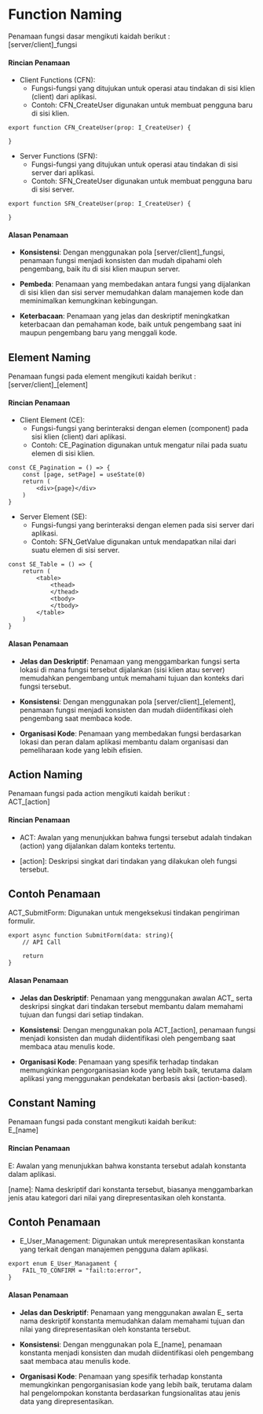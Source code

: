 # Function Naming

Penamaan fungsi dasar mengikuti kaidah berikut :\
[server/client]_fungsi

#### Rincian Penamaan
- Client Functions (CFN):
    - Fungsi-fungsi yang ditujukan untuk operasi atau tindakan di sisi klien (client) dari aplikasi.
    - Contoh: CFN_CreateUser digunakan untuk membuat pengguna baru di sisi klien.

```tsx
export function CFN_CreateUser(prop: I_CreateUser) {

}
```

- Server Functions (SFN): 
    - Fungsi-fungsi yang ditujukan untuk operasi atau tindakan di sisi server dari aplikasi.
    - Contoh: SFN_CreateUser digunakan untuk membuat pengguna baru di sisi server.

```tsx
export function SFN_CreateUser(prop: I_CreateUser) {

}
```

#### Alasan Penamaan
- **Konsistensi**: Dengan menggunakan pola [server/client]_fungsi, penamaan fungsi menjadi konsisten dan mudah dipahami oleh pengembang, baik itu di sisi klien maupun server.

- **Pembeda**: Penamaan yang membedakan antara fungsi yang dijalankan di sisi klien dan sisi server memudahkan dalam manajemen kode dan meminimalkan kemungkinan kebingungan.

- **Keterbacaan**: Penamaan yang jelas dan deskriptif meningkatkan keterbacaan dan pemahaman kode, baik untuk pengembang saat ini maupun pengembang baru yang menggali kode.




## Element Naming

Penamaan fungsi pada element mengikuti kaidah berikut :\
[server/client]_[element]

#### Rincian Penamaan
- Client Element (CE):
    - Fungsi-fungsi yang berinteraksi dengan elemen (component) pada sisi klien (client) dari aplikasi.
    - Contoh: CE_Pagination digunakan untuk mengatur nilai pada suatu elemen di sisi klien.
```tsx
const CE_Pagination = () => {
    const [page, setPage] = useState(0)
    return (
        <div>{page}</div>
    )
}

```
- Server Element (SE):
    - Fungsi-fungsi yang berinteraksi dengan elemen pada sisi server dari aplikasi.
    - Contoh: SFN_GetValue digunakan untuk mendapatkan nilai dari suatu elemen di sisi server.
```tsx
const SE_Table = () => {
    return (
        <table>
            <thead>
            </thead>
            <tbody>
            </tbody>
        </table>
    )
}
```

#### Alasan Penamaan
- **Jelas dan Deskriptif**: Penamaan yang menggambarkan fungsi serta lokasi di mana fungsi tersebut dijalankan (sisi klien atau server) memudahkan pengembang untuk memahami tujuan dan konteks dari fungsi tersebut.

- **Konsistensi**: Dengan menggunakan pola [server/client]_[element], penamaan fungsi menjadi konsisten dan mudah diidentifikasi oleh pengembang saat membaca kode.

- **Organisasi Kode**: Penamaan yang membedakan fungsi berdasarkan lokasi dan peran dalam aplikasi membantu dalam organisasi dan pemeliharaan kode yang lebih efisien.

## Action Naming

Penamaan fungsi pada action mengikuti kaidah berikut :\
ACT_[action]

#### Rincian Penamaan
- ACT: Awalan yang menunjukkan bahwa fungsi tersebut adalah tindakan (action) yang dijalankan dalam konteks tertentu.

- [action]: Deskripsi singkat dari tindakan yang dilakukan oleh fungsi tersebut.

## Contoh Penamaan
ACT_SubmitForm: Digunakan untuk mengeksekusi tindakan pengiriman formulir.
```tsx
export async function SubmitForm(data: string){
    // API Call

    return
}
```

#### Alasan Penamaan
- **Jelas dan Deskriptif**: Penamaan yang menggunakan awalan ACT_ serta deskripsi singkat dari tindakan tersebut membantu dalam memahami tujuan dan fungsi dari setiap tindakan.

- **Konsistensi**: Dengan menggunakan pola ACT_[action], penamaan fungsi menjadi konsisten dan mudah diidentifikasi oleh pengembang saat membaca atau menulis kode.

- **Organisasi Kode**: Penamaan yang spesifik terhadap tindakan memungkinkan pengorganisasian kode yang lebih baik, terutama dalam aplikasi yang menggunakan pendekatan berbasis aksi (action-based).


## Constant Naming
Penamaan fungsi pada constant mengikuti kaidah berikut:\
E_[name]

#### Rincian Penamaan
E: Awalan yang menunjukkan bahwa konstanta tersebut adalah konstanta dalam aplikasi.

[name]: Nama deskriptif dari konstanta tersebut, biasanya menggambarkan jenis atau kategori dari nilai yang direpresentasikan oleh konstanta.

## Contoh Penamaan
- E_User_Management: Digunakan untuk merepresentasikan konstanta yang terkait dengan manajemen pengguna dalam aplikasi.
```tsx
export enum E_User_Managament {
    FAIL_TO_CONFIRM = "fail:to:error",
}
```

#### Alasan Penamaan
- **Jelas dan Deskriptif**: Penamaan yang menggunakan awalan E_ serta nama deskriptif konstanta memudahkan dalam memahami tujuan dan nilai yang direpresentasikan oleh konstanta tersebut.

- **Konsistensi**: Dengan menggunakan pola E_[name], penamaan konstanta menjadi konsisten dan mudah diidentifikasi oleh pengembang saat membaca atau menulis kode.

- **Organisasi Kode**: Penamaan yang spesifik terhadap konstanta memungkinkan pengorganisasian kode yang lebih baik, terutama dalam hal pengelompokan konstanta berdasarkan fungsionalitas atau jenis data yang direpresentasikan.





